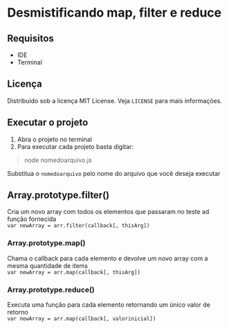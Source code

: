 # Desmistificando map, filter e reduce
## Requisitos
- IDE
- Terminal

## Licença
Distribuido sob a licença MIT License. Veja `LICENSE` para mais informações.

## Executar o projeto
1. Abra o projeto no terminal
2. Para executar cada projeto basta digitar:
>node nomedoarquivo.js

Substitua o `nomedoarquivo` pelo nome do arquivo que você deseja executar

## Array.prototype.filter()
Cria um novo array com todos os elementos que passaram no teste ad função fornecida <br>
```var newArray = arr.filter(callback[, thisArg])```

### Array.prototype.map()
Chama o callback para cada elemento e devolve um novo array com a mesma quantidade de items  <br>
```var newArray = arr.map(callback[, thisArg])```

### Array.prototype.reduce()
Executa uma função para cada elemento retornando um único valor de retorno <br>
```var newArray = arr.map(callback[, valorinicial])```
